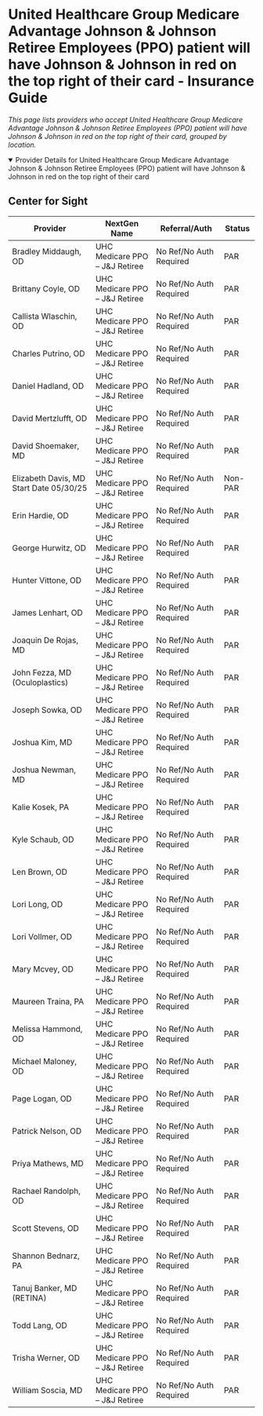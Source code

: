# United Healthcare Group Medicare Advantage Johnson & Johnson Retiree Employees (PPO) patient will have Johnson & Johnson in red on the top right of their card - Insurance Guide

*This page lists providers who accept United Healthcare Group Medicare Advantage Johnson & Johnson Retiree Employees (PPO) patient will have Johnson & Johnson in red on the top right of their card, grouped by location.*

<details open><summary>Provider Details for United Healthcare Group Medicare Advantage Johnson & Johnson Retiree Employees (PPO) patient will have Johnson & Johnson in red on the top right of their card</summary>

## Center for Sight

| Provider | NextGen Name | Referral/Auth | Status |
|----------|-------------|--------------|--------|
| Bradley Middaugh, OD | UHC Medicare PPO – J&J Retiree | No Ref/No Auth Required | PAR |
| Brittany Coyle, OD | UHC Medicare PPO – J&J Retiree | No Ref/No Auth Required | PAR |
| Callista Wlaschin, OD | UHC Medicare PPO – J&J Retiree | No Ref/No Auth Required | PAR |
| Charles Putrino, OD | UHC Medicare PPO – J&J Retiree | No Ref/No Auth Required | PAR |
| Daniel Hadland, OD | UHC Medicare PPO – J&J Retiree | No Ref/No Auth Required | PAR |
| David Mertzlufft, OD | UHC Medicare PPO – J&J Retiree | No Ref/No Auth Required | PAR |
| David Shoemaker, MD | UHC Medicare PPO – J&J Retiree | No Ref/No Auth Required | PAR |
| Elizabeth Davis, MD                      Start Date 05/30/25 | UHC Medicare PPO – J&J Retiree | No Ref/No Auth Required | Non-PAR |
| Erin Hardie, OD | UHC Medicare PPO – J&J Retiree | No Ref/No Auth Required | PAR |
| George Hurwitz, OD | UHC Medicare PPO – J&J Retiree | No Ref/No Auth Required | PAR |
| Hunter Vittone, OD | UHC Medicare PPO – J&J Retiree | No Ref/No Auth Required | PAR |
| James Lenhart, OD | UHC Medicare PPO – J&J Retiree | No Ref/No Auth Required | PAR |
| Joaquin De Rojas, MD | UHC Medicare PPO – J&J Retiree | No Ref/No Auth Required | PAR |
| John Fezza, MD (Oculoplastics) | UHC Medicare PPO – J&J Retiree | No Ref/No Auth Required | PAR |
| Joseph Sowka, OD | UHC Medicare PPO – J&J Retiree | No Ref/No Auth Required | PAR |
| Joshua Kim, MD | UHC Medicare PPO – J&J Retiree | No Ref/No Auth Required | PAR |
| Joshua Newman, MD | UHC Medicare PPO – J&J Retiree | No Ref/No Auth Required | PAR |
| Kalie Kosek, PA | UHC Medicare PPO – J&J Retiree | No Ref/No Auth Required | PAR |
| Kyle Schaub, OD | UHC Medicare PPO – J&J Retiree | No Ref/No Auth Required | PAR |
| Len Brown, OD | UHC Medicare PPO – J&J Retiree | No Ref/No Auth Required | PAR |
| Lori Long, OD | UHC Medicare PPO – J&J Retiree | No Ref/No Auth Required | PAR |
| Lori Vollmer, OD | UHC Medicare PPO – J&J Retiree | No Ref/No Auth Required | PAR |
| Mary Mcvey, OD | UHC Medicare PPO – J&J Retiree | No Ref/No Auth Required | PAR |
| Maureen Traina, PA | UHC Medicare PPO – J&J Retiree | No Ref/No Auth Required | PAR |
| Melissa Hammond, OD | UHC Medicare PPO – J&J Retiree | No Ref/No Auth Required | PAR |
| Michael Maloney, OD | UHC Medicare PPO – J&J Retiree | No Ref/No Auth Required | PAR |
| Page Logan, OD | UHC Medicare PPO – J&J Retiree | No Ref/No Auth Required | PAR |
| Patrick Nelson, OD | UHC Medicare PPO – J&J Retiree | No Ref/No Auth Required | PAR |
| Priya Mathews, MD | UHC Medicare PPO – J&J Retiree | No Ref/No Auth Required | PAR |
| Rachael Randolph, OD | UHC Medicare PPO – J&J Retiree | No Ref/No Auth Required | PAR |
| Scott Stevens, OD | UHC Medicare PPO – J&J Retiree | No Ref/No Auth Required | PAR |
| Shannon Bednarz, PA | UHC Medicare PPO – J&J Retiree | No Ref/No Auth Required | PAR |
| Tanuj Banker, MD (RETINA) | UHC Medicare PPO – J&J Retiree | No Ref/No Auth Required | PAR |
| Todd Lang, OD | UHC Medicare PPO – J&J Retiree | No Ref/No Auth Required | PAR |
| Trisha Werner, OD | UHC Medicare PPO – J&J Retiree | No Ref/No Auth Required | PAR |
| William Soscia, MD | UHC Medicare PPO – J&J Retiree | No Ref/No Auth Required | PAR |

</details>

